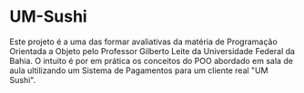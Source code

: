 # UM-Sushi
Este projeto é a uma das formar avaliativas da matéria de Programação Orientada a Objeto pelo Professor Gilberto Leite da Universidade Federal da Bahia. O intuito é por em prática os conceitos do POO abordado em sala de aula ultilizando um Sistema de Pagamentos para um cliente real "UM Sushi".
